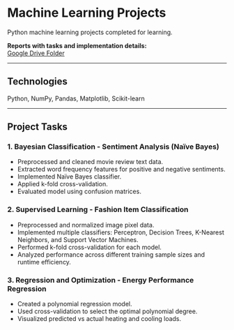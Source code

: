 # Machine Learning Projects

Python machine learning projects completed for learning.

**Reports with tasks and implementation details:**  
[Google Drive Folder](https://drive.google.com/drive/folders/17aOJZAG92teRCuEKDhNYR_4HDpdt4E07?usp=drive_link)

---

## Technologies  
Python, NumPy, Pandas, Matplotlib, Scikit-learn

---

## Project Tasks

### 1. Bayesian Classification - Sentiment Analysis (Naïve Bayes)
- Preprocessed and cleaned movie review text data.  
- Extracted word frequency features for positive and negative sentiments.  
- Implemented Naïve Bayes classifier.  
- Applied k-fold cross-validation.  
- Evaluated model using confusion matrices.

### 2. Supervised Learning - Fashion Item Classification
- Preprocessed and normalized image pixel data.  
- Implemented multiple classifiers: Perceptron, Decision Trees, K-Nearest Neighbors, and Support Vector Machines.  
- Performed k-fold cross-validation for each model.  
- Analyzed performance across different training sample sizes and runtime efficiency.

### 3. Regression and Optimization - Energy Performance Regression
- Created a polynomial regression model.  
- Used cross-validation to select the optimal polynomial degree.  
- Visualized predicted vs actual heating and cooling loads.
